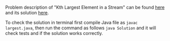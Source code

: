 Problem description of "Kth Largest Element in a Stream" can be found [here](https://leetcode.com/problems/kth-largest-element-in-a-stream/description/) and its solution [here](https://github.com/aurimas13/Solutions-To-Problems/blob/main/LeetCode/Java%20Solutions/Kth%20Largest%20Element%20in%20a%20Stream/largest.java).

To check the solution in terminal first compile Java file as `javac largest.java`, then run the command as follows `java Solution` and it will check tests and if the solution works correctly.